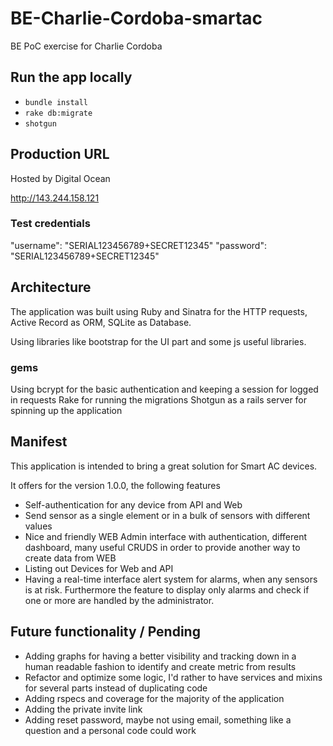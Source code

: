 # BE-Charlie-Cordoba-smartac
BE PoC exercise for Charlie Cordoba

## Run the app locally
 
- `bundle install`
- `rake db:migrate`
- `shotgun`

## Production URL

Hosted by Digital Ocean

http://143.244.158.121
### Test credentials

"username": "SERIAL123456789+SECRET12345"
"password": "SERIAL123456789+SECRET12345"

## Architecture

The application was built using Ruby and Sinatra for the HTTP requests, Active Record as ORM, SQLite as Database.

Using libraries like bootstrap for the UI part and some js useful libraries.
### gems

Using bcrypt for the basic authentication and keeping a session for logged in requests
Rake for running the migrations
Shotgun as a rails server for spinning up the application

## Manifest

This application is intended to bring a great solution for Smart AC devices.

It offers for the version 1.0.0, the following features

- Self-authentication for any device from API and Web
- Send sensor as a single element or in a bulk of sensors with different values
- Nice and friendly WEB Admin interface with authentication, different dashboard, many useful CRUDS in order to provide another way to create data from WEB
- Listing out Devices for Web and API
- Having a real-time interface alert system for alarms, when any sensors is at risk. Furthermore the feature to display only alarms and check if one or more are handled by the administrator.

## Future functionality / Pending

- Adding graphs for having a better visibility and tracking down in a human readable fashion to identify and create metric from results
- Refactor and optimize some logic, I'd rather to have services and mixins for several parts instead of duplicating code
- Adding rspecs and coverage for the majority of the application
- Adding the private invite link
- Adding reset password, maybe not using email, something like a question and a personal code could work
